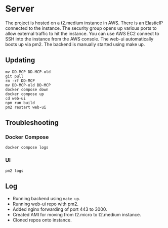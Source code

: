 # Server

The project is hosted on a t2.medium instance in AWS. There is an ElasticIP connected to the instance. The security group opens up various ports to allow external traffic to hit the instance. You can use AWS EC2 connect to SSH into the instance from the AWS console. The web-ui automatically boots up via pm2. The backend is manually started using make up. 

## Updating

```
mv DD-MCP DD-MCP-old
git pull
rm -rf DD-MCP
mv DD-MCP-old DD-MCP
docker compose down
docker compose up
cd web-ui
npm run build
pm2 restart web-ui
```

## Troubleshooting

### Docker Compose

```
docker compose logs
```

### UI

```
pm2 logs
```

## Log

- Running backend using `make up`.
- Running web-ui repo with pm2.
- Added nginx forwarding of port 443 to 3000.
- Created AMI for moving from t2.micro to t2.medium instance.
- Cloned repos onto instance.